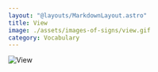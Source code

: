 ```yaml
---
layout: "@layouts/MarkdownLayout.astro"
title: View
image: ./assets/images-of-signs/view.gif
category: Vocabulary
---
```


![View](@signs/view.gif)
